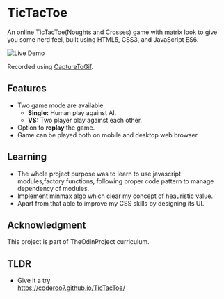 # TicTacToe

An online TicTacToe(Noughts and Crosses) game with matrix look to give you some nerd feel, built using HTML5, CSS3, and JavaScript ES6.

![Live Demo](assets/tictactoe.gif)

Recorded using [CaptureToGif](https://chrome.google.com/webstore/detail/capture-to-a-gif/eapecadlmfblmnfnojebefkbginhggeh).

## Features
- Two game mode are available <br>
  - **Single:** Human play against AI. <br>
  - **VS:** Two player play against each other. <br>
- Option to **replay** the game.
- Game can be played both on mobile and desktop web browser.

## Learning
- The whole project purpose was to learn to use javascript modules,factory functions, following proper code pattern to manage dependency of modules.
- Implement minmax algo which clear my concept of heauristic value.
- Apart from that able to improve my CSS skills by designing its UI.   

## Acknowledgment
This project is part of TheOdinProject curriculum.

## TLDR

- Give it a try <br>
https://coderoo7.github.io/TicTacToe/
